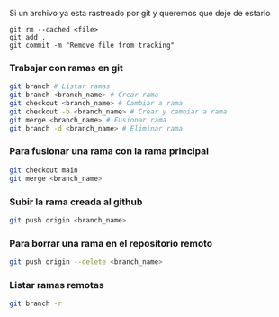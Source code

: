Si un archivo ya esta rastreado por git y queremos que deje de estarlo

```
git rm --cached <file>
git add .
git commit -m "Remove file from tracking"
```

### Trabajar con ramas en git

```bash
git branch # Listar ramas
git branch <branch_name> # Crear rama
git checkout <branch_name> # Cambiar a rama
git checkout -b <branch_name> # Crear y cambiar a rama
git merge <branch_name> # Fusionar rama
git branch -d <branch_name> # Eliminar rama
```

### Para fusionar una rama con la rama principal

```bash
git checkout main
git merge <branch_name>
```

### Subir la rama creada al github

```bash
git push origin <branch_name>
```

### Para borrar una rama en el repositorio remoto

```bash
git push origin --delete <branch_name>
```

### Listar ramas remotas

```bash
git branch -r
```
